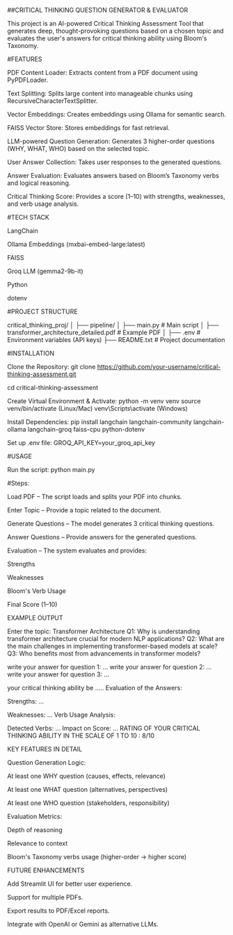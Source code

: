 ##CRITICAL THINKING QUESTION GENERATOR & EVALUATOR

This project is an AI-powered Critical Thinking Assessment Tool that generates deep, thought-provoking questions based on a chosen topic and evaluates the user's answers for critical thinking ability using Bloom's Taxonomy.

#FEATURES

PDF Content Loader: Extracts content from a PDF document using PyPDFLoader.

Text Splitting: Splits large content into manageable chunks using RecursiveCharacterTextSplitter.

Vector Embeddings: Creates embeddings using Ollama for semantic search.

FAISS Vector Store: Stores embeddings for fast retrieval.

LLM-powered Question Generation: Generates 3 higher-order questions (WHY, WHAT, WHO) based on the selected topic.

User Answer Collection: Takes user responses to the generated questions.

Answer Evaluation: Evaluates answers based on Bloom’s Taxonomy verbs and logical reasoning.

Critical Thinking Score: Provides a score (1–10) with strengths, weaknesses, and verb usage analysis.

#TECH STACK

LangChain

Ollama Embeddings (mxbai-embed-large:latest)

FAISS

Groq LLM (gemma2-9b-it)

Python

dotenv

#PROJECT STRUCTURE

critical_thinking_proj/
│
├── pipeline/
│ ├── main.py # Main script
│ ├── transformer_architecture_detailed.pdf # Example PDF
│
├── .env # Environment variables (API keys)
├── README.txt # Project documentation

#INSTALLATION

Clone the Repository:
git clone https://github.com/your-username/critical-thinking-assessment.git

cd critical-thinking-assessment

Create Virtual Environment & Activate:
python -m venv venv
source venv/bin/activate (Linux/Mac)
venv\Scripts\activate (Windows)

Install Dependencies:
pip install langchain langchain-community langchain-ollama langchain-groq faiss-cpu python-dotenv

Set up .env file:
GROQ_API_KEY=your_groq_api_key

#USAGE

Run the script:
python main.py

#Steps:

Load PDF – The script loads and splits your PDF into chunks.

Enter Topic – Provide a topic related to the document.

Generate Questions – The model generates 3 critical thinking questions.

Answer Questions – Provide answers for the generated questions.

Evaluation – The system evaluates and provides:

Strengths

Weaknesses

Bloom's Verb Usage

Final Score (1–10)

EXAMPLE OUTPUT

Enter the topic: Transformer Architecture
Q1: Why is understanding transformer architecture crucial for modern NLP applications?
Q2: What are the main challenges in implementing transformer-based models at scale?
Q3: Who benefits most from advancements in transformer models?

write your answer for question 1: ...
write your answer for question 2: ...
write your answer for question 3: ...

your critical thinking ability be .....
Evaluation of the Answers:

Strengths: ...

Weaknesses: ...
Verb Usage Analysis:

Detected Verbs: ...
Impact on Score: ...
RATING OF YOUR CRITICAL THINKING ABILITY IN THE SCALE OF 1 TO 10 : 8/10

KEY FEATURES IN DETAIL

Question Generation Logic:

At least one WHY question (causes, effects, relevance)

At least one WHAT question (alternatives, perspectives)

At least one WHO question (stakeholders, responsibility)

Evaluation Metrics:

Depth of reasoning

Relevance to context

Bloom's Taxonomy verbs usage (higher-order → higher score)

FUTURE ENHANCEMENTS

Add Streamlit UI for better user experience.

Support for multiple PDFs.

Export results to PDF/Excel reports.

Integrate with OpenAI or Gemini as alternative LLMs.
